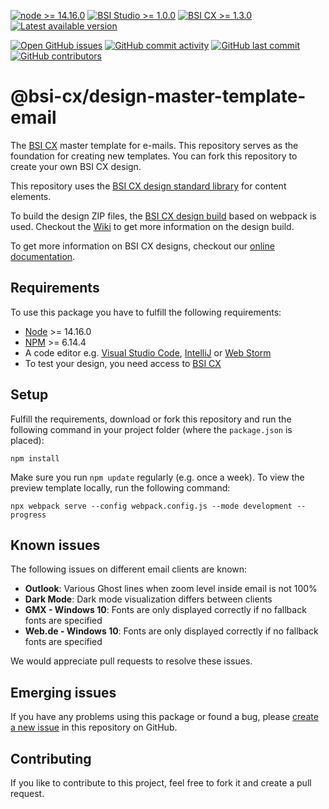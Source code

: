 [![node >= 14.16.0](https://img.shields.io/badge/node-%3E%3D14.16.0-brightgreen)](https://nodejs.org/)
[![BSI Studio >= 1.0.0](https://img.shields.io/badge/BSI%20Studio-%3E%3D1.0.0-brightgreen)](https://www.bsi-software.com/cx)
[![BSI CX >= 1.3.0](https://img.shields.io/badge/BSI%20CX-%3E%3D1.3.0-brightgreen)](https://www.bsi-software.com/cx)
[![Latest available version](https://img.shields.io/github/v/tag/bsi-software/bsi-cx-design-master-template-email?label=npm)](https://github.com/bsi-software/bsi-cx-design-master-template-email/releases)

[![Open GitHub issues](https://img.shields.io/github/issues/bsi-software/bsi-cx-design-master-template-email)](https://github.com/bsi-software/bsi-cx-design-master-template-email/issues)
[![GitHub commit activity](https://img.shields.io/github/commit-activity/w/bsi-software/bsi-cx-design-master-template-email)](https://github.com/bsi-software/bsi-cx-design-master-template-email/commits)
[![GitHub last commit](https://img.shields.io/github/last-commit/bsi-software/bsi-cx-design-master-template-email)](https://github.com/bsi-software/bsi-cx-design-master-template-email/commits)
[![GitHub contributors](https://img.shields.io/github/contributors/bsi-software/bsi-cx-design-master-template-email)](https://github.com/bsi-software/bsi-cx-design-master-template-email/graphs/contributors)


# @bsi-cx/design-master-template-email

The [BSI CX](https://www.bsi-software.com/en/cx) master template for e-mails. This repository serves as the foundation for creating new templates. You can fork this repository to create your own BSI CX design. 

This repository uses the [BSI CX design standard library](https://github.com/bsi-software/bsi-cx-design-standard-library-email) for content elements.

To build the design ZIP files, the [BSI CX design build](https://github.com/bsi-software/bsi-cx-design-build) based on webpack is used. Checkout
the [Wiki](https://github.com/bsi-software/bsi-cx-design-build/wiki) to get more information on the design build. 

To get more information on BSI CX designs, checkout our [online documentation](https://bsi-software.github.io/bsi-cx-docs/).

## Requirements

To use this package you have to fulfill the following requirements:

* [Node](https://nodejs.org/) >= 14.16.0
* [NPM](https://nodejs.org/) >= 6.14.4
* A code editor e.g. [Visual Studio Code](https://code.visualstudio.com/), [IntelliJ](https://www.jetbrains.com/idea/)
  or [Web Storm](https://www.jetbrains.com/webstorm/)
* To test your design, you need access to [BSI CX](https://www.bsi-software.com/cx)

## Setup

Fulfill the requirements, download or fork this repository and run the following command in your project folder (where the `package.json` is placed):

````shell script
npm install
````

Make sure you run `npm update` regularly (e.g. once a week).
To view the preview template locally, run the following command:

````shell script
npx webpack serve --config webpack.config.js --mode development --progress
````

## Known issues

The following issues on different email clients are known:

* __Outlook__: Various Ghost lines when zoom level inside email is not 100%
* __Dark Mode__: Dark mode visualization differs between clients
* __GMX - Windows 10__: Fonts are only displayed correctly if no fallback fonts are specified
* __Web.de - Windows 10__: Fonts are only displayed correctly if no fallback fonts are specified

We would appreciate pull requests to resolve these issues.


## Emerging issues

If you have any problems using this package or found a bug,
please [create a new issue](https://github.com/bsi-software/bsi-cx-design-master-template-email/issues) in this repository on GitHub.


## Contributing

If you like to contribute to this project, feel free to fork it and create a pull request.